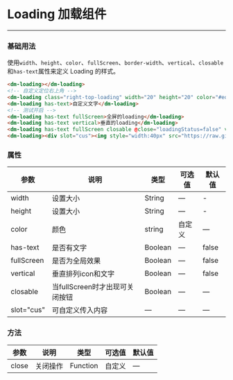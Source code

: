 # Loading 加载组件
----
### 基础用法
使用```width```、```height```、```color```、```fullScreen```、```border-width```、```vertical```、```closable```和```has-text```属性来定义 Loading 的样式。
``` html
<dm-loading></dm-loading>
<!-- 自定义定位右上角 -->
<dm-loading class="right-top-loading" width="20" height="20" color="#ed3f14"></dm-loading>
<dm-loading has-text>自定义文字</dm-loading>
<!-- 测试开启 -->
<dm-loading has-text fullScreen>全屏的loading</dm-loading>
<dm-loading has-text vertical>垂直的loading</dm-loading>
<dm-loading has-text fullScreen closable @close="loadingStatus=false" v-show="loadingStatus">可关闭的loading</dm-loading>
<dm-loading><div slot="cus"><img style="width:40px" src="https://raw.githubusercontent.com/dsh225/DMUI/master/static/logo.jpg"><p style="color:#19be6b;margin:0;">自定义效果</p></div></dm-loading>
```

### 属性
| 参数      | 说明    | 类型      | 可选值       | 默认值   |
|---------- |-------- |---------- |-------------  |-------- |
| width     | 设置大小   | String  |    — | -   |
| height    | 设置大小   | String  |    — | -   |
| color     | 颜色   | string    |  自定义 |     —    |
| has-text     | 是否有文字   | Boolean  |    — | false   |
| fullScreen     | 是否为全局效果   | Boolean  |    — | false   |
| vertical     | 垂直排列icon和文字   | Boolean  |    — | false   |
| closable     | 当fullScreen时才出现可关闭按钮   | Boolean  |  —  |   —   |
| slot="cus"   | 可自定义传入内容   | —   |  —  |   —   |

### 方法
| 参数      | 说明    | 类型      | 可选值       | 默认值   |
|---------- |-------- |---------- |-------------  |-------- |
| close     | 关闭操作   |  Function    |  自定义  |     —    |


